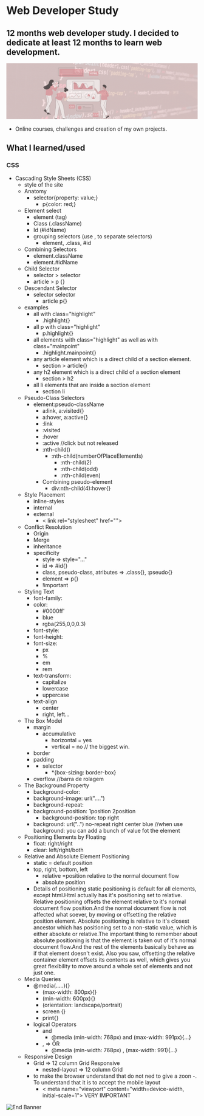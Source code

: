 # Web Developer Study
## 12 months web developer study. I decided to dedicate at least 12 months to learn web development.

![Begin Banner](/Documentation/top-1200x350.gif)

* Online courses, challenges and creation of my own projects.

## What I learned/used 
### CSS 
* Cascading Style Sheets (CSS) 
    * style of the site
    * Anatomy
        * selector{property: value;}
            *  p{color: red;}
    * Element select
        * element (tag)
        * Class (.className)
        * Id (#idName)
        * grouping selectors (use , to separate selectors)
            * element, .class, #id
    * Combining Selectors
        * element.className
        * element.#idName
    * Child Selector
        * selector > selector
        * article > p {}
    * Descendant Selector
        * selector selector
            * article p{}
    * examples
        * all with class="highlight"
            * .highlight{}
        * all p with class="highlight"
            * p.highlight{}
        * all elements with class="highlight" as well as with class="mainpoint"
            * .highlight.mainpoint{}
        * any article element which is a direct child of a section element.
            * section > article{}
        * any h2 element which is a direct child of a section element
            * section > h2
        * all li elements that are inside a section element
            * section li
    * Pseudo-Class Selectors
        * element:pseudo-className
            * a:link, a:visited{}
            * a:hover, a:active{}
            * :link
            * :visited
            * :hover
            * :active //click but not released
            * :nth-child()
                * :nth-child(numberOfPlaceElementIs)
                    * :nth-child(2)
                    * :nth-child(odd)
                    * :nth-child(even)
            * Combining pseudo-element
                * div:nth-child(4):hover{}
    * Style Placement
        * inline-styles
        * internal
        * external
            * < link rel="stylesheet" href="">
    * Conflict Resolution
        * Origin
        * Merge
        * inheritance
        * specificity
            * style => style="..."
            * id => #id{}
            * class, pseudo-class, atributes => .class{}, :pseudo{}
            * element => p{}
            * !important
    * Styling Text
        * font-family:
        * color: 
            * #0000ff'
            * blue
            * rgba(255,0,0,0.3)
        * font-style:
        * font-height: 
        * font-size:
            * px
            * %
            * em
            * rem
        * text-transform:
            * capitalize
            * lowercase
            * uppercase
        * text-align
            * center
            * right, left...
    * The Box Model
        * margin
            * accumulative
                * horizontal = yes
                * vertical = no // the biggest win.
        * border
        * padding
        * * selector
            * *{box-sizing: border-box}
        * overflow //barra de rolagem
    * The Background Property
        * background-color:
        * background-image: url("....")
        * background-repeat: 
        * background-position: 1position 2position
            * background-position: top right
        * background: url("..") no-repeat right center blue //when use background: you can add a bunch of value fot the element
    * Positioning Elements by Floating
        * float: right/right
        * clear: left/right/both
    * Relative and Absolute Element Positioning
        * static = default position
        * top, right, bottom, left
            * relative =position relative to the normal document flow
            * absolute position
        *   Details of positioning
            static positioning is default for all elements, except html.Html actually has it's positioning set to relative.
            Relative positioning offsets the element relative to it's normal document flow position.And the normal document flow is not affected what soever, by moving or offsetting the relative position element.
            Absolute positioning is relative to it's closest ancestor which has positioning set to a non-static value, which is either absolute or relative.The important thing to remember about absolute positioning is that the element is taken out of it's normal document flow.And the rest of the elements basically behave as if that element doesn't exist.
            Also you saw, offsetting the relative container element offsets its contents as well, which gives you great flexibility to move around a whole set of elements and not just one.
    * Media Queries
        * @media(.....){}
            * (max-width: 800px){}
            * (min-width: 600px){}
            * (orientation: landscape/portrait)
            * screen {}
            * print{}
        * logical Operators
            * and
                * @media (min-width: 768px) and (max-width: 991px){...}
            * , => OR 
                * @media (min-width: 768px) , (max-width: 991){...}
    * Responsive Design
        * Grid => 12 column Grid Responsive
            * nested-layout => 12 column Grid
        * to make the browser understand that do not ned to give a zoon -. To understand that it is to accept the mobile layout
            * < meta name="viewport" content="width=device-width, initial-scale=1"> VERY IMPORTANT





    



![End Banner](/Documentation/botton-1200x350.gif)